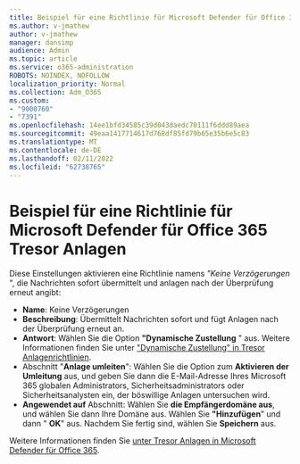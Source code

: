 ```yaml
---
title: Beispiel für eine Richtlinie für Microsoft Defender für Office 365 Tresor Anlagen
ms.author: v-jmathew
author: v-jmathew
manager: dansimp
audience: Admin
ms.topic: article
ms.service: o365-administration
ROBOTS: NOINDEX, NOFOLLOW
localization_priority: Normal
ms.collection: Adm_O365
ms.custom:
- "9000760"
- "7391"
ms.openlocfilehash: 14ee1bfd34585c39d043daedc70111f6ddd89aea
ms.sourcegitcommit: 49eaa1417714617d768df85fd79b65e35b6e5c83
ms.translationtype: MT
ms.contentlocale: de-DE
ms.lasthandoff: 02/11/2022
ms.locfileid: "62738765"
---
```

# <a name="example-microsoft-defender-for-office-365-safe-attachment-policy"></a>Beispiel für eine Richtlinie für Microsoft Defender für Office 365 Tresor Anlagen

Diese Einstellungen aktivieren eine Richtlinie namens *"Keine Verzögerungen* ", die Nachrichten sofort übermittelt und anlagen nach der Überprüfung erneut angibt:

- **Name**: Keine Verzögerungen
- **Beschreibung**: Übermittelt Nachrichten sofort und fügt Anlagen nach der Überprüfung erneut an.
- **Antwort**: Wählen Sie die Option **"Dynamische Zustellung** " aus. Weitere Informationen finden Sie unter ["Dynamische Zustellung" in Tresor Anlagenrichtlinien](https://go.microsoft.com/fwlink/?linkid=2092328).
- Abschnitt "**Anlage umleiten**": Wählen Sie die Option zum **Aktivieren der Umleitung** aus, und geben Sie dann die E-Mail-Adresse Ihres Microsoft 365 globalen Administrators, Sicherheitsadministrators oder Sicherheitsanalysten ein, der böswillige Anlagen untersuchen wird.
- **Angewendet auf** Abschnitt: Wählen Sie **die Empfängerdomäne aus**, und wählen Sie dann Ihre Domäne aus. Wählen Sie **"Hinzufügen**" und dann " **OK**" aus. Nachdem Sie fertig sind, wählen Sie **Speichern** aus.

Weitere Informationen finden Sie [unter Tresor Anlagen in Microsoft Defender für Office 365](https://go.microsoft.com/fwlink/?linkid=2092213).
